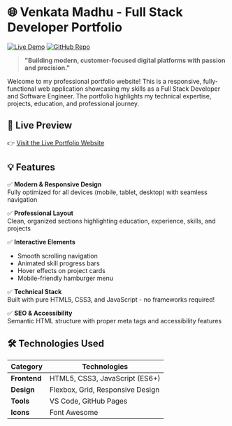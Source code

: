 # 🌐 Venkata Madhu - Full Stack Developer Portfolio

[![Live Demo](https://img.shields.io/badge/Live%20Demo-Visit%20Site-blue?style=for-the-badge&logo=google-chrome)](https://ummadisettyvenkatamadhu.github.io/My_Portfolio/)
[![GitHub Repo](https://img.shields.io/badge/GitHub-View%20Code-black?style=for-the-badge&logo=github)](https://github.com/UmmadisettyVenkataMadhu/My_Portfolio)

> **"Building modern, customer-focused digital platforms with passion and precision."**

Welcome to my professional portfolio website! This is a responsive, fully-functional web application showcasing my skills as a Full Stack Developer and Software Engineer. The portfolio highlights my technical expertise, projects, education, and professional journey.

## 🚀 Live Preview

👉 [Visit the Live Portfolio Website](https://ummadisettyvenkatamadhu.github.io/My_Portfolio/)

## 💡 Features

✅ **Modern & Responsive Design**  
Fully optimized for all devices (mobile, tablet, desktop) with seamless navigation

✅ **Professional Layout**  
Clean, organized sections highlighting education, experience, skills, and projects

✅ **Interactive Elements**  
- Smooth scrolling navigation  
- Animated skill progress bars  
- Hover effects on project cards  
- Mobile-friendly hamburger menu

✅ **Technical Stack**  
Built with pure HTML5, CSS3, and JavaScript - no frameworks required!

✅ **SEO & Accessibility**  
Semantic HTML structure with proper meta tags and accessibility features

## 🛠️ Technologies Used

| Category | Technologies |
|---------|--------------|
| **Frontend** | HTML5, CSS3, JavaScript (ES6+) |
| **Design** | Flexbox, Grid, Responsive Design |
| **Tools** | VS Code, GitHub Pages |
| **Icons** | Font Awesome |


